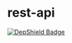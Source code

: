 # rest-api

[![DepShield Badge](https://depshield.sonatype.org/badges/mleyb/rest-api/depshield.svg)](https://depshield.github.io)
